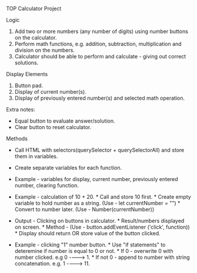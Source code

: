 TOP Calculator Project

Logic

1. Add two or more numbers (any number of digits) using number buttons on the calculator.
2. Perform math functions, e.g. addition, subtraction, multiplication and division on the numbers.
3. Calculator should be able to perform and calculate - giving out correct solutions.

Display Elements

1. Button pad.
2. Display of current number(s).
3. Display of previously entered number(s) and selected math operation.

Extra notes:

* Equal button to evaluate answer/solution.
* Clear button to reset calculator.

Methods

* Call HTML with selectors(querySelector + querySelectorAll) and store them in variables.
* Create separate variables for each function.
* Example - variables for display, current number, previously entered number, clearing function.

* Example - calculation of 10 + 20.
            * Call and store 10 first.
            * Create empty variable to hold number as a string. (Use - let currentNumber = "")
            * Convert to number later. (Use - Number(currentNumber))

* Output - Clicking on buttons in calculator.
            * Result/numbers displayed on screen.
            * Method - (Use - button.addEventListener ('click', function))
            * Display should return OR store value of the button clicked.

* Example - clicking "1" number button.
            * Use "if statements" to deteremine if number is equal to 0 or not.
            * If 0 - overwrite 0 with number clicked. e.g 0 ----> 1.
            * If not 0 - append to number with string concatenation. e.g. 1 ----> 11.